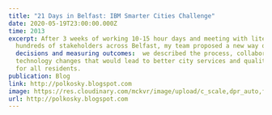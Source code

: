 ```yaml
---
title: "21 Days in Belfast: IBM Smarter Cities Challenge"
date: 2020-05-19T23:00:00.000Z
time: 2013
excerpt: After 3 weeks of working 10-15 hour days and meeting with literally
  hundreds of stakeholders across Belfast, my team proposed a new way of making
  decisions and measuring outcomes:  we described the process, collaboration and
  technology changes that would lead to better city services and quality of life
  for all residents.
publication: Blog
link: http://polkosky.blogspot.com
image: https://res.cloudinary.com/mckvr/image/upload/c_scale,dpr_auto,f_auto,h_640,q_auto,w_1100/v1591540668/belfast-city-hall-lg_gdu0kg.jpg
url: http://polkosky.blogspot.com
---
```

